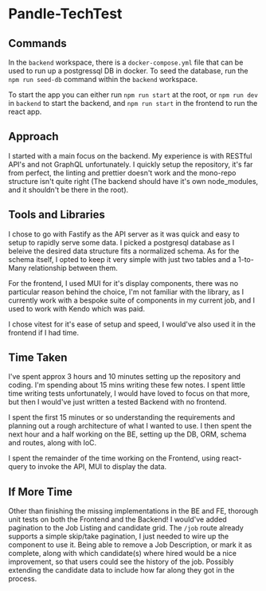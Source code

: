 # Pandle-TechTest

## Commands
In the `backend` workspace, there is a `docker-compose.yml` file that can be used to run up a postgressql DB in docker.
To seed the database, run the `npm run seed-db` command within the `backend` workspace.

To start the app you can either run `npm run start` at the root, or `npm run dev` in `backend` to start the backend, and `npm run start` in the frontend to run the react app.

## Approach
I started with a main focus on the backend. My experience is with RESTful API's and not GraphQL unfortunately. I quickly setup the repository, it's far from perfect, the linting and prettier doesn't work and the mono-repo structure isn't quite right (The backend should have it's own node_modules, and it shouldn't be there in the root).


## Tools and Libraries
I chose to go with Fastify as the API server as it was quick and easy to setup to rapidly serve some data. I picked a postgresql database as I beleive the desired data structure fits a normalized schema. As for the schema itself, I opted to keep it very simple with just two tables and a 1-to-Many relationship between them.

For the frontend, I used MUI for it's display components, there was no particular reason behind the choice,  I'm not familiar with the library, as I currently work with a bespoke suite of components in my current job, and I used to work with Kendo which was paid. 

I chose vitest for it's ease of setup and speed, I would've also used it in the frontend if I had time.

## Time Taken
I've spent approx 3 hours and 10 minutes setting up the repository and coding. I'm spending about 15 mins writing these few notes. I spent little time writing tests unfortunately, I would have loved to focus on that more, but then I would've just written a tested Backend with no frontend.

I spent the first 15 minutes or so understanding the requirements and planning out a rough architecture of what I wanted to use. I then spent the next hour and a half working on the BE, setting up the DB, ORM, schema and routes, along with IoC.

I spent the remainder of the time working on the Frontend, using react-query to invoke the API, MUI to display the data.

## If More Time
Other than finishing the missing implementations in the BE and FE, thorough unit tests on both the Frontend and the Backend! I would've added pagination to the Job Listing and candidate grid. The `/job` route already supports a simple skip/take pagination, I just needed to wire up the component to use it. Being able to remove a Job Description, or mark it as complete, along with which candidate(s) where hired would be a nice improvement, so that users could see the history of the job. Possibly extending the candidate data to include how far along they got in the process.